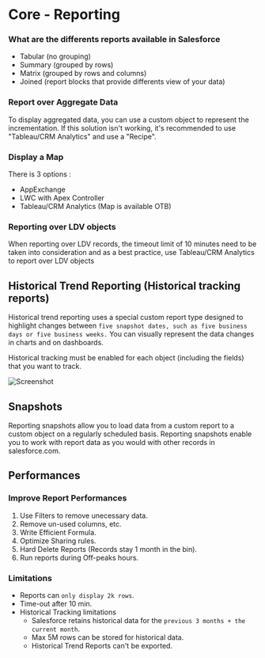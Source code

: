 # Core - Reporting

### What are the differents reports available in Salesforce
 - Tabular (no grouping)
 - Summary (grouped by rows)
 - Matrix (grouped by rows and columns)
 - Joined (report blocks that provide differents view of your data)

### Report over Aggregate Data
To display aggregated data, you can use a custom object to represent the incrementation.
If this solution isn't working, it's recommended to use "Tableau/CRM Analytics" and use a "Recipe".

### Display a Map
There is 3 options :
- AppExchange
- LWC with Apex Controller
- Tableau/CRM Analytics (Map is available OTB)


### Reporting over LDV objects
When reporting over LDV records, the timeout limit of 10 minutes need to be taken into consideration and as a best practice, use Tableau/CRM Analytics to report over LDV objects


## Historical Trend Reporting (Historical tracking reports)
Historical trend reporting uses a special custom report type designed to highlight changes between `five snapshot dates, such as five business days or five business weeks.` You can visually represent the data changes in charts and on dashboards.

Historical tracking must be enabled for each object (including the fields) that you want to track.

![Screenshot](../Images/report-historical-1.png)

## Snapshots
Reporting snapshots allow you to load data from a custom report to a custom object on a regularly scheduled basis. Reporting snapshots enable you to work with report data as you would with other records in salesforce.com.


## Performances

### Improve Report Performances
1. Use Filters to remove unecessary data.
2. Remove un-used columns, etc.
3. Write Efficient Formula.
4. Optimize Sharing rules.
5. Hard Delete Reports (Records stay 1 month in the bin).
6. Run reports during Off-peaks hours.


### Limitations
- Reports can `only display 2k rows`.
- Time-out after 10 min.
- Historical Tracking limitations
    - Salesforce retains historical data for the `previous 3 months + the current month`.
    - Max 5M rows can be stored for historical data.
    - Historical Trend Reports can't be exported.